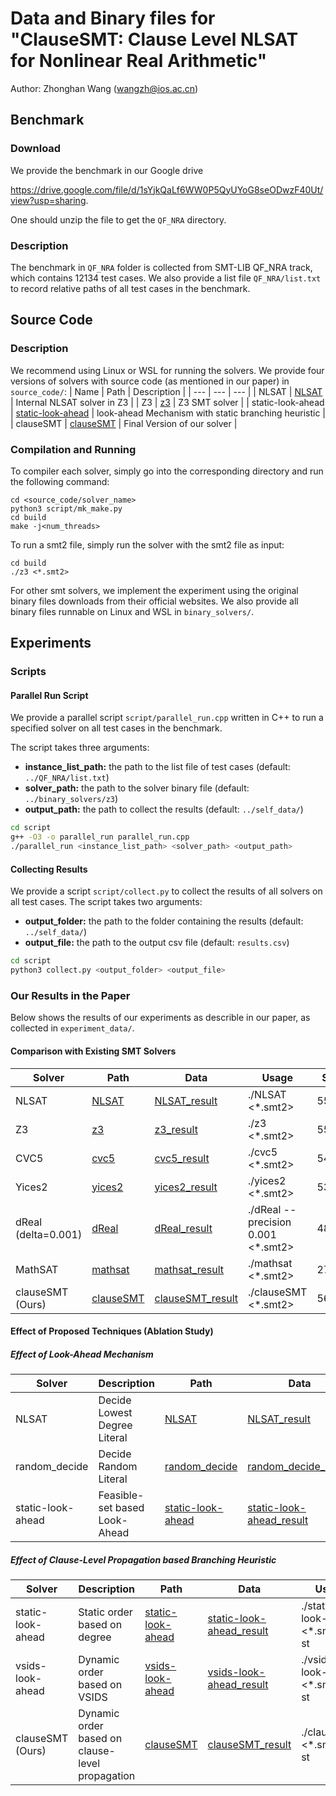 # Data and Binary files for "ClauseSMT: Clause Level NLSAT for Nonlinear Real Arithmetic"

Author: Zhonghan Wang (wangzh@ios.ac.cn)

## Benchmark
### Download
We provide the benchmark in our Google drive 

https://drive.google.com/file/d/1sYjkQaLf6WW0P5QyUYoG8seODwzF40Ut/view?usp=sharing.

One should unzip the file to get the `QF_NRA` directory.

### Description
The benchmark in `QF_NRA` folder is collected from SMT-LIB QF_NRA track, which contains 12134 test cases.
We also provide a list file `QF_NRA/list.txt` to record relative paths of all test cases in the benchmark.

## Source Code
### Description
We recommend using Linux or WSL for running the solvers.
We provide four versions of solvers with source code (as mentioned in our paper) in `source_code/`:
| Name | Path | Description |
| --- | --- | --- |
| NLSAT | [NLSAT](source_code/nlsat/) | Internal NLSAT solver in Z3 |
| Z3 | [z3](source_code/z3/) | Z3 SMT solver |
| static-look-ahead | [static-look-ahead](source_code/static-look-ahead/) | look-ahead Mechanism with static branching heuristic |
| clauseSMT | [clauseSMT](source_code/clauseSMT/) | Final Version of our solver |

### Compilation and Running
To compiler each solver, simply go into the corresponding directory and run the following command:
```
cd <source_code/solver_name>
python3 script/mk_make.py
cd build
make -j<num_threads>
```

To run a smt2 file, simply run the solver with the smt2 file as input:
```
cd build
./z3 <*.smt2>
```

For other smt solvers, we implement the experiment using the original binary files downloads from their official websites. We also provide all binary files runnable on Linux and WSL in `binary_solvers/`.

## Experiments
### Scripts
#### Parallel Run Script
We provide a parallel script `script/parallel_run.cpp` written in C++ to run a specified solver on all test cases in the benchmark. 

The script takes three arguments:
+ **instance_list_path:** the path to the list file of test cases (default: `../QF_NRA/list.txt`)
+ **solver_path:** the path to the solver binary file (default: `../binary_solvers/z3`)
+ **output_path:** the path to collect the results (default: `../self_data/`)

```bash
cd script
g++ -O3 -o parallel_run parallel_run.cpp
./parallel_run <instance_list_path> <solver_path> <output_path>
```

#### Collecting Results
We provide a script `script/collect.py` to collect the results of all solvers on all test cases. The script takes two arguments:

+ **output_folder:** the path to the folder containing the results (default: `../self_data/`)
+ **output_file:** the path to the output csv file (default: `results.csv`)

```bash
cd script
python3 collect.py <output_folder> <output_file>
```

### Our Results in the Paper
Below shows the results of our experiments as describle in our paper, as collected in `experiment_data/`.
#### Comparison with Existing SMT Solvers
| Solver | Path | Data | Usage | Sat | Unsat | Solved |
| --- | --- | --- | --- | --- | --- | --- |
| NLSAT | [NLSAT](solvers/NLSAT) | [NLSAT_result](data/NLSAT.csv) | ./NLSAT <*.smt2> | 5541 | 5191 | 10732|
| Z3 | [z3](solvers/z3) | [z3_result](data/z3.csv) | ./z3 <*.smt2> | 5569 | 5379 | 10948|
| CVC5 | [cvc5](solvers/cvc5) | [cvc5_result](data/cvc5.csv) | ./cvc5 <*.smt2> | 5475 | 5809 | 11284|
| Yices2 | [yices2](solvers/yices2) | [yices2_result](data/yices2.csv) | ./yices2 <*.smt2> | 5372 | 5612 | 10984|
| dReal (delta=0.001) | [dReal](solvers/dReal) | [dReal_result](data/dReal.csv) | ./dReal --precision 0.001 <*.smt2> | 4811 | 4294 | 9105|
| MathSAT | [mathsat](solvers/mathsat) | [mathsat_result](data/mathsat.csv) | ./mathsat <*.smt2> | 2772 | 4583 | 7355|
| clauseSMT (Ours) | [clauseSMT](solvers/clauseSMT) | [clauseSMT_result](data/clauseSMT.csv) | ./clauseSMT <*.smt2> | 5608 | 5397 | 11005 |

#### Effect of Proposed Techniques (Ablation Study)
##### Effect of Look-Ahead Mechanism
| Solver | Description | Path | Data | Usage | Sat | Unsat | Solved |
| --- | --- | --- | --- | --- | --- | --- | --- |
| NLSAT | Decide Lowest Degree Literal | [NLSAT](solvers/NLSAT) | [NLSAT_result](data/NLSAT.csv) | ./NLSAT <*.smt2> -st | 5541 | 5191 | 10732|
| random_decide | Decide Random Literal | [random_decide](solvers/random_decide) | [random_decide_result](data/random_decide.csv) | ./random_decide <*.smt2> -st | 5505 | 5147 | 10652|
| static-look-ahead | Feasible-set based Look-Ahead | [static-look-ahead](solvers/static-look-ahead) | [static-look-ahead_result](data/static-look-ahead.csv) | ./static-look-ahead <*.smt2> -st | 5555 | 5223 | 10778|

##### Effect of Clause-Level Propagation based Branching Heuristic
| Solver | Description | Path | Data | Usage | Sat | Unsat | Solved |
| --- | --- | --- | --- | --- | --- | --- | --- |
| static-look-ahead | Static order based on degree | [static-look-ahead](solvers/static-look-ahead) | [static-look-ahead_result](data/static-look-ahead.csv) | ./static-look-ahead <*.smt2> -st | 5555 | 5223 | 10778|
| vsids-look-ahead | Dynamic order based on VSIDS | [vsids-look-ahead](solvers/vsids-look-ahead) | [vsids-look-ahead_result](data/vsids-look-ahead.csv) | ./vsids-look-ahead <*.smt2> -st | 5599 | 5321 | 10920|
| clauseSMT (Ours) | Dynamic order based on clause-level propagation | [clauseSMT](solvers/clauseSMT) | [clauseSMT_result](data/clauseSMT.csv) | ./clauseSMT <*.smt2> -st | 5608 | 5397 | 11005|
